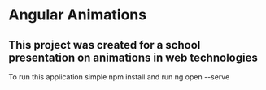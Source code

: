 # Angular Animations

## This project was created for a school presentation on animations in web technologies

To run this application simple npm install and run ng open --serve
